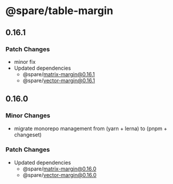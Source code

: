 # @spare/table-margin

## 0.16.1

### Patch Changes

- minor fix
- Updated dependencies
  - @spare/matrix-margin@0.16.1
  - @spare/vector-margin@0.16.1

## 0.16.0

### Minor Changes

- migrate monorepo management from (yarn + lerna) to (pnpm + changeset)

### Patch Changes

- Updated dependencies
  - @spare/matrix-margin@0.16.0
  - @spare/vector-margin@0.16.0
